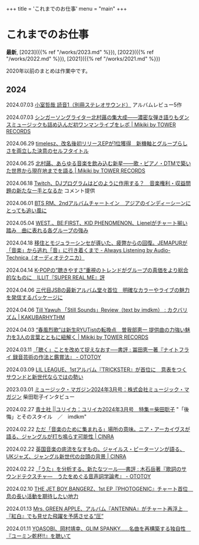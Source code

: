 +++
title = 'これまでのお仕事'
menu = "main"
+++

# これまでのお仕事

**最新**, [2023]({{% ref "/works/2023.md" %}}), [2022]({{% ref "/works/2022.md" %}}), [2021]({{% ref "/works/2021.md" %}})

2020年以前のまとめは作業中です。

## 2024

2024.07.03 [小室哲哉 読音1（別冊ステレオサウンド）](https://www.stereosound-store.jp/c/book/9784880735177) アルバムレビュー5作

2024.07.03 [シンガーソングライター北村蕗の集大成――濃密な弾き語りもダンスミュージックも詰め込んだ初ワンマンライブをレポ | Mikiki by TOWER RECORDS](https://mikiki.tokyo.jp/articles/-/38297)

2024.06.29 [timelesz、改名後初リリースEPが1位獲得　新機軸とグループらしさを両立した決意のセルフタイトル](https://realsound.jp/2024/06/post-1704908.html)

2024.06.25 [北村蕗、あらゆる音楽を飲み込む新星――歌・ピアノ・DTMで築いた世界から現在地までを語る | Mikiki by TOWER RECORDS](https://mikiki.tokyo.jp/articles/-/38170)

2024.06.18 [Twitch、DJプログラムはどのように作用する？　音楽権利・収益問題の新たな一手となるか](https://realsound.jp/2024/06/post-1691007.html) コメント提供

2024.06.01 [BTS RM、2ndアルバムチャートイン　アジアのインディーシーンにとっても追い風に](https://realsound.jp/2024/06/post-1678401.html)

2024.05.04 [WEST.、BE:FIRST、KID PHENOMENON、Lienelがチャート揃い踏み　曲に表れる各グループの強み](https://realsound.jp/2024/05/post-1652338.html)

2024.04.18 [移住とモジュラーシンセが導いた、疲弊からの回復。JEMAPURが「音楽」から逃れ「音」に行き着くまで - Always Listening by Audio-Technica（オーディオテクニカ）](https://www.audio-technica.co.jp/always-listening/articles/jemapur/)

2024.04.14 [K-POPの“聴きやすさ”重視のトレンドがグループの真価をより総合的なものに　ILLIT『SUPER REAL ME』評](https://realsound.jp/2024/04/post-1630425.html)

2024.04.06 [三代目JSBの最新アルバム堂々首位　明確なカラーやライブの魅力を発信するパッケージに](https://realsound.jp/2024/04/post-1622564.html)

2024.04.06 [Till Yawuh 「Still Sounds」Review（text by imdkm） : カクバリズム | KAKUBARHYTHM](https://kakubarhythm.com/news/post/12218)

2024.04.03 [“春風烈歌”は新生RYUTistの転換点　曽我部恵一 提供曲の力強い魅力を3人の言葉とともに紐解く | Mikiki by TOWER RECORDS](https://mikiki.tokyo.jp/articles/-/37278)

2024.03.11 [「聴く」ことを改めて捉えなおす──書評 : 冨田恵一著『ナイトフライ 録音芸術の作法と鑑賞法』 - OTOTOY](https://ototoy.jp/feature/2024031101)

2024.03.09 [LIL LEAGUE、1stアルバム『TRICKSTER』が首位に　意表をつくサウンドと新世代ならではの勢い](https://realsound.jp/2024/03/post-1595124.html)

2023.03.01 [ミュージック・マガジン2024年3月号：株式会社ミュージック・マガジン](http://musicmagazine.jp/mm/mm202403.html) 柴田聡子インタビュー

2024.02.27 [青土社 ||ユリイカ：ユリイカ2024年3月号　特集＝柴田聡子](http://www.seidosha.co.jp/book/index.php?id=3908&status=published) "「後悔」とそのスタイル　／　imdkm"

2024.02.22 [ただ「音楽のために集まれる」場所の意味。ニア・アーカイヴスが語る、ジャングルが打ち鳴らす可能性 | CINRA](https://www.cinra.net/article/202402-niaarchives_ymmts)

2024.02.22 [英国音楽の底流をなすもの。ジャイルス・ピーターソンが語る、UKジャズ、ジャングル新世代の台頭の背景 | CINRA](https://www.cinra.net/article/202402-gillespeterson_ymmts)

2024.02.22 [「うた」を分析する、新たなツール──書評 : 木石岳著『歌詞のサウンドテクスチャ―　うたをめぐる音声詞学論考』 - OTOTOY](https://ototoy.jp/feature/2024022203)

2024.02.10 [THE JET BOY BANGERZ、1st EP『PHOTOGENIC』チャート首位　息の長い活動を期待したい地力](https://realsound.jp/2024/02/post-1568917.html)

2024.01.13 [Mrs. GREEN APPLE、アルバム『ANTENNA』がチャート再浮上　『紅白』でも見せた飛躍を予感させる“圧”](https://realsound.jp/2024/01/post-1543436.html)

2024.01.11 [YOASOBI、岡村靖幸、GLIM SPANKY……名曲を再構築する独自性　『ユーミン乾杯!!』を聴いて](https://realsound.jp/2024/01/post-1542100.html)
